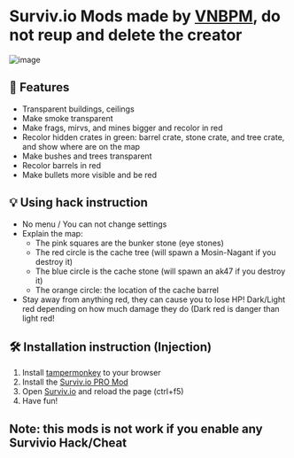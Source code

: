 # Surviv.io Mods made by [VNBPM](https://www.youtube.com/channel/UCMZkPR_pngZGGRB8Ec7BkHA), do not reup and delete the creator
![image](https://raw.githubusercontent.com/iBLiSSIN/SURVIV.IO-PRO-HACK-PLUS/main/IMAGES/Screenshot%20(22).png)

## 🎁 Features

-  Transparent buildings, ceilings
-  Make smoke transparent
-  Make frags, mirvs, and mines bigger and recolor in red
-  Recolor hidden crates in green: barrel crate, stone crate, and tree crate, and show where are on the map
-  Make bushes and trees transparent
-  Recolor barrels in red
-  Make bullets more visible and be red

## 💡 Using hack instruction

- No menu / You can not change settings
- Explain the map: 
   - The pink squares are the bunker stone (eye stones)
   - The red circle is the cache tree (will spawn a Mosin-Nagant if you destroy it)
   - The blue circle is the cache stone (will spawn an ak47 if you destroy it)
   - The orange circle: the location of the cache barrel
- Stay away from anything red, they can cause you to lose HP! Dark/Light red depending on how much damage they do (Dark red is danger than light red!

##  🛠  Installation instruction (Injection)

1. Install [tampermonkey](https://www.tampermonkey.net/) to your browser
2. Install the [Surviv.io PRO Mod](https://greasyfork.org/scripts/437344-surviv-io-pro-hack/code/SURVIVIO%20PRO%20HACK+.user.js)
3. Open [Surviv.io](https://surviv.io/) and reload the page (ctrl+f5)
4. Have fun!

## Note: this mods is not work if you enable any Survivio Hack/Cheat
